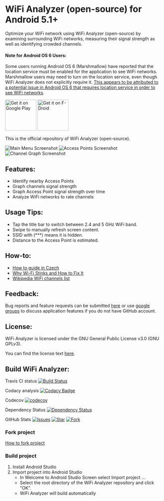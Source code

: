 # WiFi Analyzer (open-source) for Android 5.1+

Optimize your WiFi network using WiFi Analyzer (open-source) by examining surrounding WiFi networks, measuring their signal strength as well as identifying crowded channels.

#### Note for Android OS 6 Users:
Some users running Android OS 6 (Marshmallow) have reported that the location service must be enabled for the application to see WiFi networks. Marshmallow users may need to turn on the location service, even though WiFi Analyzer does not explicitly require it. [This appears to be attributed to a potential issue in Android OS 6 that requires location service in order to see WiFi networks](https://github.com/VREMSoftwareDevelopment/WiFiAnalyzer/issues/23).

[<img src="https://play.google.com/intl/en_us/badges/images/generic/en_badge_web_generic.png" alt="Get it on Google Play" height="100">](https://play.google.com/store/apps/details?id=com.vrem.wifianalyzer)
[<img src="https://f-droid.org/badge/get-it-on.png" alt="Get it on F-Droid" height="100">](https://f-droid.org/repository/browse/?fdid=com.vrem.wifianalyzer)

This is the official repository of WiFi Analyzer (open-source).

![Main Menu Screenshot](https://github.com/VREMSoftwareDevelopment/WiFiAnalyzer/raw/master/screenshots/screenshot1.png "Main Menu Screenshot") ![Access Points Screenshot](https://github.com/VREMSoftwareDevelopment/WiFiAnalyzer/raw/master/screenshots/screenshot2.png "Access Points Screenshot") ![Channel Graph Screenshot](https://github.com/VREMSoftwareDevelopment/WiFiAnalyzer/raw/master/screenshots/screenshot4.png "Channel Graph Screenshot")

## Features:
* Identify nearby Access Points
* Graph channels signal strength
* Graph Access Point signal strength over time
* Analyze WiFi networks to rate channels
 
## Usage Tips:
* Tap the title bar to switch between 2.4 and 5 GHz WiFi band.
* Swipe to manually refresh screen content.
* SSID with (***) means it is hidden.
* Distance to the Access Point is estimated.

## How-to:
* [How to guide in Czech](http://www.svetandroida.cz/aplikace-wifi-analyzer-open-source-201605)
* [Why Wi-Fi Stinks and How to Fix It](http://spectrum.ieee.org/telecom/wireless/why-wifi-stinksand-how-to-fix-it)
* [Wikipedia WiFi channels list](https://en.wikipedia.org/wiki/List_of_WLAN_channels)

## Feedback:
Bug reports and feature requests can be submitted [here](https://github.com/VREMSoftwareDevelopment/WiFiAnalyzer/issues) or use [google groups](https://groups.google.com/forum/#!forum/wifi-analyzer-open-source) to discuss application features if you do not have GitHub account.

## License:
WiFi Analyzer is licensed under the GNU General Public License v3.0 (GNU GPLv3).

You can find the license text [here](http://www.gnu.org/licenses/gpl-3.0.html).

## Build WiFi Analyzer:

Travis CI status [![Build Status](https://travis-ci.org/VREMSoftwareDevelopment/WiFiAnalyzer.svg?branch=master)](https://travis-ci.org/VREMSoftwareDevelopment/WiFiAnalyzer)

Codacy analysis [![Codacy Badge](https://api.codacy.com/project/badge/grade/203eaa0583694bcca6554190513179ba)](https://www.codacy.com/app/vremsoftwaredevelopment/WiFiAnalyzer)

Codecov [![codecov](https://codecov.io/gh/VREMSoftwareDevelopment/WiFiAnalyzer/branch/master/graph/badge.svg)](https://codecov.io/gh/VREMSoftwareDevelopment/WiFiAnalyzer)

Dependency Status [![Dependency Status](https://www.versioneye.com/user/projects/5774046699ed290049b8bb59/badge.svg?style=flat-square)](https://www.versioneye.com/user/projects/5774046699ed290049b8bb59)

GitHub Stats [![Issues](https://img.shields.io/github/issues/VREMSoftwareDevelopment/WiFiAnalyzer.svg)](https://github.com/VREMSoftwareDevelopment/WiFiAnalyzer/issues)
[![Star](https://img.shields.io/github/stars/VREMSoftwareDevelopment/WiFiAnalyzer.svg)](https://github.com/VREMSoftwareDevelopment/WiFiAnalyzer/stargazers)
[![Fork](https://img.shields.io/github/forks/VREMSoftwareDevelopment/WiFiAnalyzer.svg)](https://github.com/VREMSoftwareDevelopment/WiFiAnalyzer/network)


### Fork project
[How to fork project](https://help.github.com/articles/fork-a-repo)
### Build project
  1. Install Android Studio
  2. Import project into Android Studio
      * In Welcome to Android Studio Screen select Import project ...
      * Select the root directory of the WiFi Analyzer repository and click "OK".
      * WiFi Analyzer will build automatically
